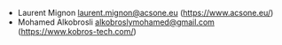- Laurent Mignon <laurent.mignon@acsone.eu> (https://www.acsone.eu/)
- Mohamed Alkobrosli <alkobroslymohamed@gmail.com> (https://www.kobros-tech.com/)
